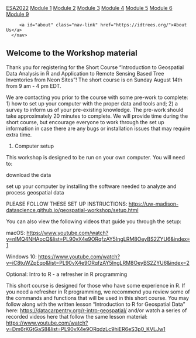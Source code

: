 <html>
   <head>
      <meta charset="utf-8">
      <title>Lessons</title>
      <link rel="stylesheet" href="topnav.css">
   </head>
   <body>
      <nav id="topnav">
         <a id="logo" class="nav-link" href="#">ESA2022</a>
         <a class="nav-link" href="https://weecology.github.io/ESA_workshop_2022/src/episode1.html">Module 1</a>
         <a class="nav-link" href="https://weecology.github.io/ESA_workshop_2022/src/episode2.html">Module 2</a>
         <a class="nav-link" href="https://weecology.github.io/ESA_workshop_2022/src/episode3.html">Module 3</a>
         <a class="nav-link" href="https://weecology.github.io/ESA_workshop_2022/src/episode4.html">Module 4</a>
         <a class="nav-link" href="https://weecology.github.io/ESA_workshop_2022/src/episode5.html">Module 5</a>
         <a class="nav-link" href="https://weecology.github.io/ESA_workshop_2022/src/episode6.html">Module 6</a>
         <a class="nav-link" href="https://weecology.github.io/ESA_workshop_2022/src/episode9.html">Module 9</a>


         <a id="about" class="nav-link" href="https://idtrees.org/">About Us</a>
      </nav>
   </body>
</html>


## Welcome to the Workshop material

Thank you for registering for the Short Course “Introduction to Geospatial Data Analysis in R and Application to Remote Sensing Based Tree Inventories from Neon Sites”! The short course is on Sunday August 14th from 9 am - 4 pm EDT.


We are contacting you prior to the course with some pre-work to complete: 1) how to set up your computer with the proper data and tools and; 2) a survey to inform us of your pre-existing knowledge. The pre-work should take approximately 20 minutes to complete. We will provide time during the short course, but encourage everyone to work through the set up information in case there are any bugs or installation issues that may require extra time.




1. Computer setup

This workshop is designed to be run on your own computer. You will need to: 

download the data

set up your computer by installing the software needed to analyze and process geospatial data


PLEASE FOLLOW THESE SET UP INSTRUCTIONS: https://uw-madison-datascience.github.io/geospatial-workshop/setup.html 


You can also view the following videos that guide you through the setup:

macOS: https://www.youtube.com/watch?v=nlMQ4NHAocQ&list=PL90vX4e9ORqfzAY5IngLRM8OeyBS2ZYU6&index=1 

Windows 10: https://www.youtube.com/watch?v=iC8tuWZpEqo&list=PL90vX4e9ORqfzAY5IngLRM8OeyBS2ZYU6&index=2 


Optional: Intro to R - a refresher in R programming

This short course is designed for those who have some experience in R. If you need a refresher in R programming, we recommend you review some of the commands and functions that will be used in this short course. You may follow along with the written lesson “Introduction to R for Geospatial Data” here: https://datacarpentry.org/r-intro-geospatial/ and/or watch a series of recorded videos here that follow the same lesson material: https://www.youtube.com/watch?v=Dm6rKGtGaS8&list=PL90vX4e9ORqdzLc9hiER6eS3p0_KVLJw1 



